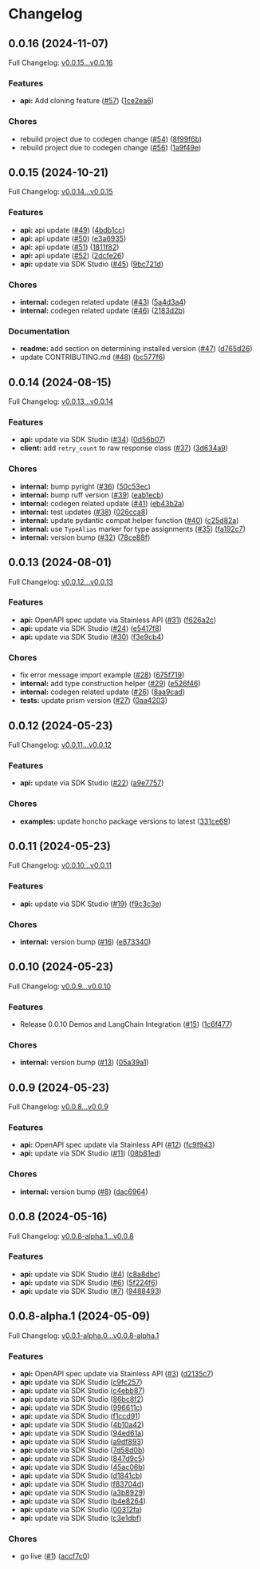 # Changelog

## 0.0.16 (2024-11-07)

Full Changelog: [v0.0.15...v0.0.16](https://github.com/plastic-labs/honcho-python/compare/v0.0.15...v0.0.16)

### Features

* **api:** Add cloning feature ([#57](https://github.com/plastic-labs/honcho-python/issues/57)) ([1ce2ea6](https://github.com/plastic-labs/honcho-python/commit/1ce2ea62e49b5cf896a2815d0cc5664fa4a581fc))


### Chores

* rebuild project due to codegen change ([#54](https://github.com/plastic-labs/honcho-python/issues/54)) ([8f99f6b](https://github.com/plastic-labs/honcho-python/commit/8f99f6b4a18d2c57975134dfe733232307022a69))
* rebuild project due to codegen change ([#56](https://github.com/plastic-labs/honcho-python/issues/56)) ([1a9f49e](https://github.com/plastic-labs/honcho-python/commit/1a9f49e88fbb65fe16d195f8db3ef9146db5678a))

## 0.0.15 (2024-10-21)

Full Changelog: [v0.0.14...v0.0.15](https://github.com/plastic-labs/honcho-python/compare/v0.0.14...v0.0.15)

### Features

* **api:** api update ([#49](https://github.com/plastic-labs/honcho-python/issues/49)) ([4bdb1cc](https://github.com/plastic-labs/honcho-python/commit/4bdb1ccaa307ab2073b4a74efd5ca7cf3882f857))
* **api:** api update ([#50](https://github.com/plastic-labs/honcho-python/issues/50)) ([e3a6935](https://github.com/plastic-labs/honcho-python/commit/e3a6935f3b48a2492799d8055c762c1f3e412f04))
* **api:** api update ([#51](https://github.com/plastic-labs/honcho-python/issues/51)) ([1811f82](https://github.com/plastic-labs/honcho-python/commit/1811f8227f12c4d6329dc63e36b9ba6b42ba1aa6))
* **api:** api update ([#52](https://github.com/plastic-labs/honcho-python/issues/52)) ([2dcfe26](https://github.com/plastic-labs/honcho-python/commit/2dcfe26f3f30278847761e6afa57ee085e142292))
* **api:** update via SDK Studio ([#45](https://github.com/plastic-labs/honcho-python/issues/45)) ([9bc721d](https://github.com/plastic-labs/honcho-python/commit/9bc721d1f607392ba823024a904a9ca7de151edd))


### Chores

* **internal:** codegen related update ([#43](https://github.com/plastic-labs/honcho-python/issues/43)) ([5a4d3a4](https://github.com/plastic-labs/honcho-python/commit/5a4d3a4acf768d48e7dc075166b07bb134f98f7b))
* **internal:** codegen related update ([#46](https://github.com/plastic-labs/honcho-python/issues/46)) ([2183d2b](https://github.com/plastic-labs/honcho-python/commit/2183d2b34597d61bdc3a7a5cd9082daa438654b2))


### Documentation

* **readme:** add section on determining installed version ([#47](https://github.com/plastic-labs/honcho-python/issues/47)) ([d765d26](https://github.com/plastic-labs/honcho-python/commit/d765d26845453095b8c364801e48ff15b71238be))
* update CONTRIBUTING.md ([#48](https://github.com/plastic-labs/honcho-python/issues/48)) ([bc577f6](https://github.com/plastic-labs/honcho-python/commit/bc577f6bcfb084170d7e6919e10d71244cd69518))

## 0.0.14 (2024-08-15)

Full Changelog: [v0.0.13...v0.0.14](https://github.com/plastic-labs/honcho-python/compare/v0.0.13...v0.0.14)

### Features

* **api:** update via SDK Studio ([#34](https://github.com/plastic-labs/honcho-python/issues/34)) ([0d56b07](https://github.com/plastic-labs/honcho-python/commit/0d56b07f8d3020798e16a1667d5a92d6f352db0b))
* **client:** add `retry_count` to raw response class ([#37](https://github.com/plastic-labs/honcho-python/issues/37)) ([3d634a9](https://github.com/plastic-labs/honcho-python/commit/3d634a9b9b453ce8093a3e8f844224aa49ddbf54))


### Chores

* **internal:** bump pyright ([#36](https://github.com/plastic-labs/honcho-python/issues/36)) ([50c53ec](https://github.com/plastic-labs/honcho-python/commit/50c53ecdf096f0244d778f1aeb2d289e95d4cfa4))
* **internal:** bump ruff version ([#39](https://github.com/plastic-labs/honcho-python/issues/39)) ([eab1ecb](https://github.com/plastic-labs/honcho-python/commit/eab1ecbb97ec7a417f78a5bba65f4bd29efa87e1))
* **internal:** codegen related update ([#41](https://github.com/plastic-labs/honcho-python/issues/41)) ([eb43b2a](https://github.com/plastic-labs/honcho-python/commit/eb43b2a465e9a9778a123b4e333ff93ad0912d55))
* **internal:** test updates ([#38](https://github.com/plastic-labs/honcho-python/issues/38)) ([026cca8](https://github.com/plastic-labs/honcho-python/commit/026cca816df8c9df9d6575a23e87f85690fdec10))
* **internal:** update pydantic compat helper function ([#40](https://github.com/plastic-labs/honcho-python/issues/40)) ([c25d82a](https://github.com/plastic-labs/honcho-python/commit/c25d82a07c610c363dfa9eea30ddb9b65561c64c))
* **internal:** use `TypeAlias` marker for type assignments ([#35](https://github.com/plastic-labs/honcho-python/issues/35)) ([fa192c7](https://github.com/plastic-labs/honcho-python/commit/fa192c7952034b6f667cb8dbf3223acbc0bf7cb2))
* **internal:** version bump ([#32](https://github.com/plastic-labs/honcho-python/issues/32)) ([78ce88f](https://github.com/plastic-labs/honcho-python/commit/78ce88fde8c1cd8acbe22e5f0c8792200b8c8c5e))

## 0.0.13 (2024-08-01)

Full Changelog: [v0.0.12...v0.0.13](https://github.com/plastic-labs/honcho-python/compare/v0.0.12...v0.0.13)

### Features

* **api:** OpenAPI spec update via Stainless API ([#31](https://github.com/plastic-labs/honcho-python/issues/31)) ([f626a2c](https://github.com/plastic-labs/honcho-python/commit/f626a2c303f866dcbb65237f2570d2ed9b064351))
* **api:** update via SDK Studio ([#24](https://github.com/plastic-labs/honcho-python/issues/24)) ([e5417f8](https://github.com/plastic-labs/honcho-python/commit/e5417f859174b237fa1c912188031b786842e0d6))
* **api:** update via SDK Studio ([#30](https://github.com/plastic-labs/honcho-python/issues/30)) ([f3e9cb4](https://github.com/plastic-labs/honcho-python/commit/f3e9cb49773691962b07067c531f288942711db1))


### Chores

* fix error message import example ([#28](https://github.com/plastic-labs/honcho-python/issues/28)) ([675f719](https://github.com/plastic-labs/honcho-python/commit/675f71940a184e8a277f6db8df2604d762bae1d5))
* **internal:** add type construction helper ([#29](https://github.com/plastic-labs/honcho-python/issues/29)) ([e526f46](https://github.com/plastic-labs/honcho-python/commit/e526f463dd0dea1a9047c11cf81366a06e1ed47b))
* **internal:** codegen related update ([#26](https://github.com/plastic-labs/honcho-python/issues/26)) ([8aa9cad](https://github.com/plastic-labs/honcho-python/commit/8aa9cad685d140c45ed9c01c4d8e853434352478))
* **tests:** update prism version ([#27](https://github.com/plastic-labs/honcho-python/issues/27)) ([0aa4203](https://github.com/plastic-labs/honcho-python/commit/0aa42032400a4dcff1f11086233074e080f3097c))

## 0.0.12 (2024-05-23)

Full Changelog: [v0.0.11...v0.0.12](https://github.com/plastic-labs/honcho-python/compare/v0.0.11...v0.0.12)

### Features

* **api:** update via SDK Studio ([#22](https://github.com/plastic-labs/honcho-python/issues/22)) ([a9e7757](https://github.com/plastic-labs/honcho-python/commit/a9e7757b02f4cd560d12717af38bb85368eed581))


### Chores

* **examples:** update honcho package versions to latest ([331ce69](https://github.com/plastic-labs/honcho-python/commit/331ce69e0400690885a9cc62d92a9403e4e3953b))

## 0.0.11 (2024-05-23)

Full Changelog: [v0.0.10...v0.0.11](https://github.com/plastic-labs/honcho-python/compare/v0.0.10...v0.0.11)

### Features

* **api:** update via SDK Studio ([#19](https://github.com/plastic-labs/honcho-python/issues/19)) ([f9c3c3e](https://github.com/plastic-labs/honcho-python/commit/f9c3c3ec4934309b402f45dbeffb21e9b564dab1))


### Chores

* **internal:** version bump ([#16](https://github.com/plastic-labs/honcho-python/issues/16)) ([e873340](https://github.com/plastic-labs/honcho-python/commit/e873340f281f09c774b6cafe1502d2b7a205bcd0))

## 0.0.10 (2024-05-23)

Full Changelog: [v0.0.9...v0.0.10](https://github.com/plastic-labs/honcho-python/compare/v0.0.9...v0.0.10)

### Features

* Release 0.0.10 Demos and LangChain Integration ([#15](https://github.com/plastic-labs/honcho-python/issues/15)) ([1c6f477](https://github.com/plastic-labs/honcho-python/commit/1c6f47742494440a6b820e416aefd105e7b1a3ec))


### Chores

* **internal:** version bump ([#13](https://github.com/plastic-labs/honcho-python/issues/13)) ([05a39a1](https://github.com/plastic-labs/honcho-python/commit/05a39a1e3796f7efcc0fd143d6b72478255b88e8))

## 0.0.9 (2024-05-23)

Full Changelog: [v0.0.8...v0.0.9](https://github.com/plastic-labs/honcho-python/compare/v0.0.8...v0.0.9)

### Features

* **api:** OpenAPI spec update via Stainless API ([#12](https://github.com/plastic-labs/honcho-python/issues/12)) ([fc9f943](https://github.com/plastic-labs/honcho-python/commit/fc9f943458b81fc897d9643ff3956ed2a859a4e9))
* **api:** update via SDK Studio ([#11](https://github.com/plastic-labs/honcho-python/issues/11)) ([08b81ed](https://github.com/plastic-labs/honcho-python/commit/08b81edd9a63e10f55575ddd3d7ca542f271aed7))


### Chores

* **internal:** version bump ([#8](https://github.com/plastic-labs/honcho-python/issues/8)) ([dac6964](https://github.com/plastic-labs/honcho-python/commit/dac6964e461965e4b111a77b22a508eac849590c))

## 0.0.8 (2024-05-16)

Full Changelog: [v0.0.8-alpha.1...v0.0.8](https://github.com/plastic-labs/honcho-python/compare/v0.0.8-alpha.1...v0.0.8)

### Features

* **api:** update via SDK Studio ([#4](https://github.com/plastic-labs/honcho-python/issues/4)) ([c8a8dbc](https://github.com/plastic-labs/honcho-python/commit/c8a8dbcf788c346ee2427762669974eb072027f0))
* **api:** update via SDK Studio ([#6](https://github.com/plastic-labs/honcho-python/issues/6)) ([5f224f6](https://github.com/plastic-labs/honcho-python/commit/5f224f611904a055860184f1d83628316ae3cf30))
* **api:** update via SDK Studio ([#7](https://github.com/plastic-labs/honcho-python/issues/7)) ([9488493](https://github.com/plastic-labs/honcho-python/commit/948849360d12d434196372b5614467ee6daf1860))

## 0.0.8-alpha.1 (2024-05-09)

Full Changelog: [v0.0.1-alpha.0...v0.0.8-alpha.1](https://github.com/plastic-labs/honcho-python/compare/v0.0.1-alpha.0...v0.0.8-alpha.1)

### Features

* **api:** OpenAPI spec update via Stainless API ([#3](https://github.com/plastic-labs/honcho-python/issues/3)) ([d2135c7](https://github.com/plastic-labs/honcho-python/commit/d2135c739d1d52b3074168d1561d85a7919663e8))
* **api:** update via SDK Studio ([c9fc257](https://github.com/plastic-labs/honcho-python/commit/c9fc2575153140bb803a0f7e674cdbcb762e9c09))
* **api:** update via SDK Studio ([c4ebb87](https://github.com/plastic-labs/honcho-python/commit/c4ebb87fc34205cc38d56a657510d83cad4b48ca))
* **api:** update via SDK Studio ([86bc8f2](https://github.com/plastic-labs/honcho-python/commit/86bc8f22ed1bed476ef578fc666533492fc3a67d))
* **api:** update via SDK Studio ([996611c](https://github.com/plastic-labs/honcho-python/commit/996611c6b9b3d9b0a6b019134bd7c31f222a356e))
* **api:** update via SDK Studio ([f1ccd91](https://github.com/plastic-labs/honcho-python/commit/f1ccd91fc4121df570b0053a1499ef2dddc9e443))
* **api:** update via SDK Studio ([4b10a42](https://github.com/plastic-labs/honcho-python/commit/4b10a422d65673f738c88aec36a556c79684dcbb))
* **api:** update via SDK Studio ([94ed61a](https://github.com/plastic-labs/honcho-python/commit/94ed61ad9140ba535c40b0551e526341b7c18901))
* **api:** update via SDK Studio ([a9df893](https://github.com/plastic-labs/honcho-python/commit/a9df8932941d6b7a1e6a2484c3e7965f1b079bb2))
* **api:** update via SDK Studio ([7d58d0b](https://github.com/plastic-labs/honcho-python/commit/7d58d0bf85b2f3c8fe9e2dcd73ca40ddf9ffd2fd))
* **api:** update via SDK Studio ([847d9c5](https://github.com/plastic-labs/honcho-python/commit/847d9c5c807a6f9f2ce981e183f5bd912fb3c6c2))
* **api:** update via SDK Studio ([45ac06b](https://github.com/plastic-labs/honcho-python/commit/45ac06b2216fc138ce3ba47eee5365eae4b96506))
* **api:** update via SDK Studio ([d1841cb](https://github.com/plastic-labs/honcho-python/commit/d1841cbf2e530d6e050df8aeeb0d1f1f06f464f0))
* **api:** update via SDK Studio ([f83704d](https://github.com/plastic-labs/honcho-python/commit/f83704dddc74d791cfdb0a26f8b17d21b1084c7c))
* **api:** update via SDK Studio ([a3b8929](https://github.com/plastic-labs/honcho-python/commit/a3b8929f1ea44bc81e9b951fd64561f3b87ee43e))
* **api:** update via SDK Studio ([b4e8264](https://github.com/plastic-labs/honcho-python/commit/b4e8264dc8217501e7156add80d3fd851a765823))
* **api:** update via SDK Studio ([00312fa](https://github.com/plastic-labs/honcho-python/commit/00312fa88bd297f45b34b78a06d7831b9fb8c91a))
* **api:** update via SDK Studio ([c3e1dbf](https://github.com/plastic-labs/honcho-python/commit/c3e1dbf8bb4d08c78ba614d2213f4e5a94ed368a))


### Chores

* go live ([#1](https://github.com/plastic-labs/honcho-python/issues/1)) ([accf7c0](https://github.com/plastic-labs/honcho-python/commit/accf7c008b22880202d49dde642444b95b362331))
